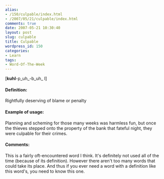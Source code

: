 ```yaml
---
alias:
- /150/culpable/index.html
- /2007/05/21/culpable/index.html
comments: true
date: 2007-05-21 10:30:40
layout: post
slug: culpable
title: Culpable
wordpress_id: 150
categories:
- Learn
tags:
- Word-Of-The-Week
---
```


[**kuhl**-p_uh_-b_uh_ l]


#### Definition:


Rightfully deserving of blame or penalty



#### Example of usage:


Planning and scheming for those many weeks was harmless fun, but once the thieves stepped onto the property of the bank that fateful night, they were culpable for their crimes.



#### Comments:


This is a fairly oft-encountered word I think.  It's definitely not used all of the time (because of its definition).  However there aren't too many words that could take its place.  And thus if you ever need a word with a definition like this word's, you need to know this one.
